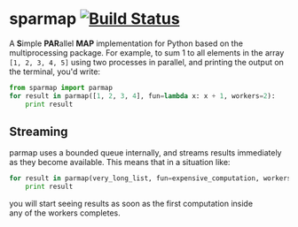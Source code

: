sparmap [![Build Status](https://travis-ci.org/gmega/sparmap.svg)](https://travis-ci.org/gmega/parmap)
======

A **S**imple **PAR**allel **MAP** implementation for Python based on the
multiprocessing package. For example, to sum 1 to all elements in the
array `[1, 2, 3, 4, 5]` using two processes in parallel, and printing the 
output on the terminal, you'd write:

```python
from sparmap import parmap
for result in parmap([1, 2, 3, 4], fun=lambda x: x + 1, workers=2):
    print result
```

Streaming
---------
parmap uses a bounded queue internally, and streams results immediately
as they become available. This means that in a situation like:

```python
for result in parmap(very_long_list, fun=expensive_computation, workers=8):
    print result
```

you will start seeing results as soon as the first computation inside  
 any of the workers completes.

